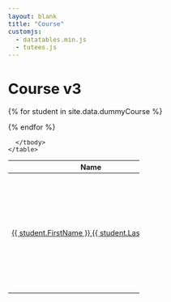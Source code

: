 ```yaml
---
layout: blank
title: "Course"
customjs:
  - datatables.min.js
  - tutees.js
---
```


<link rel="stylesheet" type="text/css" href="datatables.min.css">

<style>
body            {font-size: 90%}
.nowrap         {white-space: nowrap;}
.flag           {height: 24px; width: 24px; vertical-align: middle;  margin-right: 0.5em}
.fa-globe       {font-size: 24px; color: #1D8348; margin-right: 0.5em}
.fa-chevron-circle-right {color: #007bff}

.warnBar    {background: #f8c400; width: 100%;}
.okBar      {background: rgba(0, 155, 189, 0.4) }

div.dataTables_wrapper div.dataTables_filter { text-align: left; }
</style>




<div class="container">
  <h1>Course v3</h1>

  <table class="table table-hover table-sm" id="DataTable" style="width:50%">
    <thead class="thead-dark">
      <tr>
        <th scope="col">Name</th>
        <th scope="col" >Last activity</th>
        <!--<th style="width: 6em"> </th> -->
        <th scope="col">Engage</th>    
        <th scope="col">Yr</th>
        <th scope="col">Status</th>
        <!-- <th scope="col"></th>  -->
      </tr>
    </thead>
    <tbody>

{% for student in site.data.dummyCourse %}
      <tr>
        <td class="nowrap"><a href=''>{{ student.FirstName }} {{ student.LastName }}</a></td>
        <td class="nowrap">
        {% assign days = student.DaysSinceLastActivity | divided_by: 13.0 %}
        {% if  days > 1.0 %}
          <div class="warnBar">{{ student.DaysSinceLastActivity }}</div>
        {% else %}
          <div class="okBar" style="width: {{ days| times: 100 }}%">{{ student.DaysSinceLastActivity }}</div>
        {% endif %}
        </td>
        <td>{{ student.Engagement }}</td>
        <td>{{ student.Year }}</td>
        <td>
          {%if student.FeeStatus == "home"%}
            <img class="flag" src="uk.png"/>
          {% elsif student.FeeStatus == "eu" %}
            <img class="flag" src="eu.png"/>
          {% elsif student.FeeStatus == "int" %}     
            <i class="fas fa-globe"></i>
          {% endif %}
            {{ student.Tier4 }}
            {{ student.RemoteStudy }}</td>
        <!-- <td><i class="fas fa-chevron-circle-right"></i></td> -->
      </tr>
{% endfor %}

      </tbody>
    </table>

</div>
